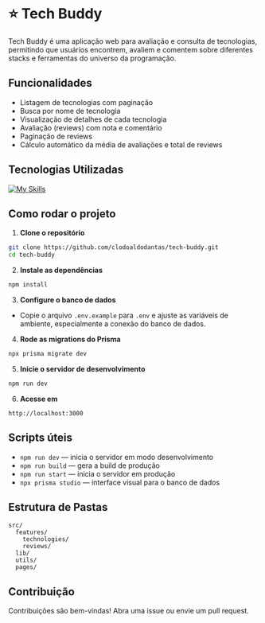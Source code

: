 # ⭐ Tech Buddy

Tech Buddy é uma aplicação web para avaliação e consulta de tecnologias, permitindo que usuários encontrem, avaliem e comentem sobre diferentes stacks e ferramentas do universo da programação.

## Funcionalidades

- Listagem de tecnologias com paginação
- Busca por nome de tecnologia
- Visualização de detalhes de cada tecnologia
- Avaliação (reviews) com nota e comentário
- Paginação de reviews
- Cálculo automático da média de avaliações e total de reviews

## Tecnologias Utilizadas

[![My Skills](https://skillicons.dev/icons?i=react,next,ts,tailwind,prisma,sqlite)](https://skillicons.dev)

## Como rodar o projeto

1. **Clone o repositório**
```bash
git clone https://github.com/clodoaldodantas/tech-buddy.git
cd tech-buddy
```

2. **Instale as dependências**
```bash
npm install
```

3. **Configure o banco de dados**
- Copie o arquivo `.env.example` para `.env` e ajuste as variáveis de ambiente, especialmente a conexão do banco de dados.

4. **Rode as migrations do Prisma**
```bash
npx prisma migrate dev
```

5. **Inicie o servidor de desenvolvimento**
```bash
npm run dev
```

6. **Acesse em**
```
http://localhost:3000
```

## Scripts úteis

- `npm run dev` — inicia o servidor em modo desenvolvimento
- `npm run build` — gera a build de produção
- `npm run start` — inicia o servidor em produção
- `npx prisma studio` — interface visual para o banco de dados

## Estrutura de Pastas

```
src/
  features/
    technologies/
    reviews/
  lib/
  utils/
  pages/
```

## Contribuição

Contribuições são bem-vindas! Abra uma issue ou envie um pull request.